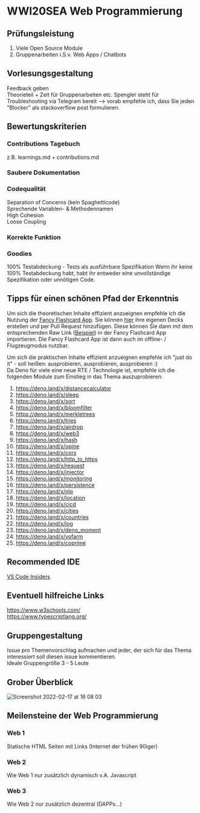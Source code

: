 # WWI20SEA Web Programmierung


## Prüfungsleistung
1. Viele Open Source Module  
2. Gruppenarbeiten i.S.v. Web Apps / Chatbots 

## Vorlesungsgestaltung
Feedback geben  
Theorieteil + Zeit für Gruppenarbeiten etc. 
Spengler steht für Troubleshooting via Telegram bereit --> vorab empfehle ich, dass Sie jeden "Blocker" als stackoverflow post formulieren.

## Bewertungskriterien

### Contributions Tagebuch
z.B. learnings.md + contributions.md   

### Saubere Dokumentation


### Codequalität
Separation of Concerns (kein Spaghetticode)   
Sprechende Variablen- & Methodennamen   
High Cohesion   
Loose Coupling  


### Korrekte Funktion


### Goodies
100% Testabdeckung - Tests als ausführbare Spezifikation 
Wenn ihr keine 100% Testabdeckung habt, habt ihr entweder eine unvollständige Spezifikation oder unnötigen Code.

## Tipps für einen schönen Pfad der Erkenntnis  
Um sich die theoretischen Inhalte effizient anzueignen empfehle ich die Nutzung der [Fancy Flashcard App](https://github.com/fancy-flashcard/ffc/blob/master/README.md). Sie können [hier](https://github.com/fancy-flashcard/deck-collection) ihre eigenen Decks erstellen und per Pull Request hinzufügen. Diese können Sie dann mit dem entsprechenden Raw Link ([Beispiel](https://raw.githubusercontent.com/fancy-flashcard/deck-collection/main/wirtschaftsinformatik/Finanzbuchhaltung.json)) in der Fancy Flashcard App importieren. Die Fancy Flashcard App ist dann auch im offline- / Flugzeugmodus nutzbar.  

Um sich die praktischen Inhalte effizient anzueignen empfehle ich "just do it" - soll heißen: ausprobieren, ausprobieren, ausprobieren :)   
Da Deno für viele eine neue RTE / Technologie ist, empfehle ich die folgenden Module zum Einstieg in das Thema auszuprobieren: 

1. https://deno.land/x/distancecalculator  
2. https://deno.land/x/sleep  
3. https://deno.land/x/sort  
4. https://deno.land/x/bloomfilter    
5. https://deno.land/x/merkletrees  
6. https://deno.land/x/tries    
7. https://deno.land/x/airdrop  
8. https://deno.land/x/web3   
9. https://deno.land/x/hash  
10. https://deno.land/x/opine
11. https://deno.land/x/cors      
12. https://deno.land/x/http_to_https  
13. https://deno.land/x/request 
14. https://deno.land/x/injector
15. https://deno.land/x/monitoring
16. https://deno.land/x/persistence
17. https://deno.land/x/nlp  
18. https://deno.land/x/location   
29. https://deno.land/x/cicd  
20. https://deno.land/x/cities  
21. https://deno.land/x/countries  
22. https://deno.land/x/log  
23. https://deno.land/x/deno_moment    
24. https://deno.land/x/vofarm  
25. https://deno.land/x/coprime   

## Recommended IDE
[VS Code Insiders](https://code.visualstudio.com/docs/?dv=osx&build=insiders)

## Eventuell hilfreiche Links
https://www.w3schools.com/  
https://www.typescriptlang.org/  

## Gruppengestaltung
Issue pro Themenvorschlag aufmachen und jeder, der sich für das Thema interessiert soll diesen issue kommentieren.   
Ideale Gruppengröße 3 - 5 Leute  


## Grober Überblick
![Screenshot 2022-02-17 at 16 08 03](https://user-images.githubusercontent.com/43786652/154510190-24fb925c-a8df-4779-a483-451ad28b355d.png)

## Meilensteine der Web Programmierung
### Web 1

Statische HTML Seiten mit Links (Internet der frühen 90iger)
### Web 2
Wie Web 1 nur zusätzlich dynamisch v.A. Javascript 

### Web 3
Wie Web 2 nur zusätzlich dezentral (DAPPs...)